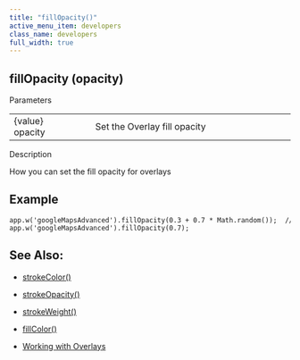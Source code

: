 ```yaml
---
title: "fillOpacity()"
active_menu_item: developers
class_name: developers
full_width: true
---
```



## fillOpacity (opacity)

Parameters

<table>
<tr>
<td width="169">
{value} opacity

</td>
<td width="17">
</td>
<td width="694">
Set the Overlay fill opacity

</td>
</tr>
</table>

Description

How you can set the fill opacity for overlays

## Example

    app.w('googleMapsAdvanced').fillOpacity(0.3 + 0.7 * Math.random());  //Set Random Opacity
    app.w('googleMapsAdvanced').fillOpacity(0.7);
   

## See Also:

 - [strokeColor()](strokecolor)

 - [strokeOpacity()](strokeopacity)

 - [strokeWeight()](strokeweight)

 - [fillColor()](fillcolor)

 - [Working with Overlays](../../../../product-guide/advanced-important-widgets/google-v3-maps-widget/working-with-overlays/index)

